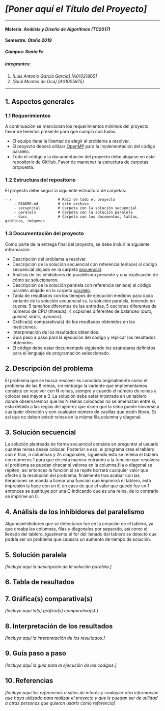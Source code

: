 # *[Poner aquí el Título del Proyecto]*
---
#### Materia: *Análisis y Diseño de Algoritmos (TC2017)*

#### Semestre: *Otoño 2019*

##### Campus: *Santa Fe*

##### Integrantes:
1. *[Luis Antonio García García]* *[A01021865]*
2. *[Saúl Montes de Oca]* *[A01025975]*

---
## 1. Aspectos generales

### 1.1 Requerimientos

A continuación se mencionan los requerimientos mínimos del proyecto, favor de tenerlos presente para que cumpla con todos.

* El equipo tiene la libertad de elegir el problema a resolver.
* El proyecto deberá utilizar [OpenMP](https://www.openmp.org/) para la implementación del código paralelo.
* Todo el código y la documentación del proyecto debe alojarse en este repositorio de GitHub. Favor de mantener la estructura de carpetas propuesta.

### 1.2 Estructura del repositorio
El proyecto debe seguir la siguiente estructura de carpetas:
```
- / 			        # Raíz de todo el proyecto
    - README.md			# este archivo
    - secuencial		# Carpeta con la solución secuencial
    - paralelo			# Carpeta con la solución paralela
    - docs              # Carpeta con los documentos, tablas, gráficas, imágenes
```

### 1.3 Documentación  del proyecto

Como parte de la entrega final del proyecto, se debe incluir la siguiente información:

* Descripción del problema a resolver.
* Descripción de la solución secuencial con referencia (enlace) al código secuencial alojado en la carpeta [secuencial](secuencial/).
* Análisis de los inhibidores de paralelismo presente y una explicación de cómo se solucionaron.
* Descripción de la solución paralela con referencia (enlace) al código paralelo alojado en la carpeta [paralelo](paralelo/).
* Tabla de resultados con los tiempos de ejecución medidos para cada variante de la solución secuencial vs. la solución paralela, teniendo en cuenta: 5 tamaños diferentes de las entradas, 5 opciones diferentes de números de CPU (threads), 4 ocpiones diferentes de balanceo (*auto, guided, static, dynamic*).
* Gráfica(s) comparativa(s) de los resultados obtenidos en las mediciones.
* Interpretación de los resultados obtenidos.
* Guía paso a paso para la ejecución del código y replicar los resultados obtenidos.
* El código debe estar documentado siguiendo los estándares definidos para el lenguaje de programación seleccionado.

## 2. Descripción del problema

El problema que se busca resolver es conocido originalmente como el problema de las 8 reinas, sin embargo la variente que implementamos consiste en resolver con N reinas, siempre y cuando el número de reinas a colocar sea mayor a 3.
La solución debe estar mostrada en un tablero donde observaremos que las N reinas colocadas no se amenazan entre sí, esto debido a las reglas del ajedrez que dicen que la reina puede moverse a cualquier dirección y con cualquier número de casillas que estén libres. Es así que no deben existir reinas en la misma fila,columna y diagonal.

## 3. Solución secuencial

La solución planteada de forma secuencial consiste en preguntar al usuario cuantas reinas desea colocar. Posterior a eso, el programa crea el tablero con n filas, n columnas y 2n diagonales, siguiendo esto se rellena el tablero con números 1 para que de esta manera entrando a la función que resolvera el problema se puedan checar si valores en la columna,fila o diagonal se repiten, así entonces la función si se repite borrará cualquier valor que afecte a la resolución del problema, finalmente tras acabar con las iteraciones se manda a llamar una función que imprimirá el tablero, esta impresión la hace con un if, en caso de que el valor que quedó fue un 1 entonces se sustituye por una Q indicando que es una reina, de lo contrario se imprime un 0.

## 4. Análisis de los inhibidores del paralelismo

Algunosinhibidores que se detectaron fue en la creación de el tablero, ya que creaba las columnas, filas y diagonales por separado, así como el llenado del tablero, igualmente el for del llenado del tablero se detectó que podría ser un problema que causara un aumento de tiempo de solución.

## 5. Solución paralela

*[Incluya aquí la descripción de la solución paralela.]*

## 6. Tabla de resultados



## 7. Gráfica(s) comparativa(s)

*[Incluya aquí la(s) gráfica(s) comparativa(s).]*

## 8. Interpretación de los resultados

*[Incluya aquí la interpretación de los resultados.]*

## 9. Guía paso a paso

*[Incluya aquí la guía para la ejecución de los códigos.]*

## 10. Referencias

*[Incluya aquí las referencias a sitios de interés y cualquier otra información que haya utilizado para realizar el proyecto y que le puedan ser de utilidad a otras personas que quieran usarlo como referencia]*
